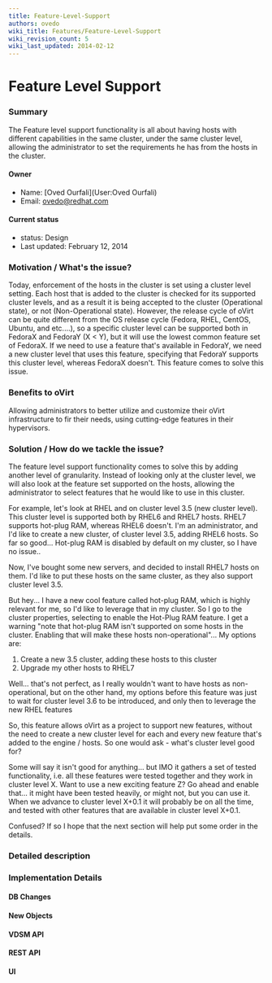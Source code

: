 ```yaml
---
title: Feature-Level-Support
authors: ovedo
wiki_title: Features/Feature-Level-Support
wiki_revision_count: 5
wiki_last_updated: 2014-02-12
---
```


# Feature Level Support

### Summary

The Feature level support functionality is all about having hosts with different capabilities in the same cluster, under the same cluster level, allowing the administrator to set the requirements he has from the hosts in the cluster.

#### Owner

*   Name: [Oved Ourfali](User:Oved Ourfali)
*   Email: <ovedo@redhat.com>

#### Current status

*   status: Design
*   Last updated: February 12, 2014

### Motivation / What's the issue?

Today, enforcement of the hosts in the cluster is set using a cluster level setting. Each host that is added to the cluster is checked for its supported cluster levels, and as a result it is being accepted to the cluster (Operational state), or not (Non-Operational state). However, the release cycle of oVirt can be quite different from the OS release cycle (Fedora, RHEL, CentOS, Ubuntu, and etc....), so a specific cluster level can be supported both in FedoraX and FedoraY (X < Y), but it will use the lowest common feature set of FedoraX. If we need to use a feature that's available in FedoraY, we need a new cluster level that uses this feature, specifying that FedoraY supports this cluster level, whereas FedoraX doesn't. This feature comes to solve this issue.

### Benefits to oVirt

Allowing administrators to better utilize and customize their oVirt infrastructure to fir their needs, using cutting-edge features in their hypervisors.

### Solution / How do we tackle the issue?

The feature level support functionality comes to solve this by adding another level of granularity. Instead of looking only at the cluster level, we will also look at the feature set supported on the hosts, allowing the administrator to select features that he would like to use in this cluster.

For example, let's look at RHEL and on cluster level 3.5 (new cluster level). This cluster level is supported both by RHEL6 and RHEL7 hosts. RHEL7 supports hot-plug RAM, whereas RHEL6 doesn't. I'm an administrator, and I'd like to create a new cluster, of cluster level 3.5, adding RHEL6 hosts. So far so good... Hot-plug RAM is disabled by default on my cluster, so I have no issue..

Now, I've bought some new servers, and decided to install RHEL7 hosts on them. I'd like to put these hosts on the same cluster, as they also support cluster level 3.5.

But hey... I have a new cool feature called hot-plug RAM, which is highly relevant for me, so I'd like to leverage that in my cluster. So I go to the cluster properties, selecting to enable the Hot-Plug RAM feature. I get a warning "note that hot-plug RAM isn't supported on some hosts in the cluster. Enabling that will make these hosts non-operational"... My options are:

1.  Create a new 3.5 cluster, adding these hosts to this cluster
2.  Upgrade my other hosts to RHEL7

Well... that's not perfect, as I really wouldn't want to have hosts as non-operational, but on the other hand, my options before this feature was just to wait for cluster level 3.6 to be introduced, and only then to leverage the new RHEL features

So, this feature allows oVirt as a project to support new features, without the need to create a new cluster level for each and every new feature that's added to the engine / hosts. So one would ask - what's cluster level good for?

Some will say it isn't good for anything... but IMO it gathers a set of tested functionality, i.e. all these features were tested together and they work in cluster level X. Want to use a new exciting feature Z? Go ahead and enable that... it might have been tested heavily, or might not, but you can use it. When we advance to cluster level X+0.1 it will probably be on all the time, and tested with other features that are available in cluster level X+0.1.

Confused? If so I hope that the next section will help put some order in the details.

### Detailed description

### Implementation Details

#### DB Changes

#### New Objects

#### VDSM API

#### REST API

#### UI
